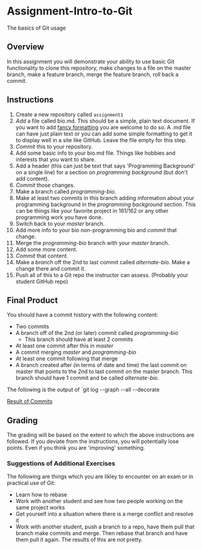 Assignment-Intro-to-Git
=======================

The basics of Git usage

## Overview

In this assignment you will demonstrate your ability to use basic Git functionality to clone this repository, make changes to a file on the master branch, make a feature branch, merge the feature branch, roll back a commit.

## Instructions

1. Create a new repository called `assignment1`
2. _Add_ a file called bio.md. This should be a simple, plain text document. If you want to add [fancy formatting](https://help.github.com/articles/markdown-basics) you are welcome to do so. A .md file can have just plain text or you can add some simple formatting to get it to display well in a site like GitHub. Leave the file empty for this step.
3. _Commit_ this to your repository.
4. Add some basic info to your bio.md file. Things like hobbies and interests that you want to share.
5. Add a header (this can just be text that says 'Programming Background' on a single line) for a section on _programming background_ (but don't add content).
5. _Commit_ those changes.
6. Make a branch called _programming-bio_.
7. Make at least two commits in this branch adding information about your programming background in the _programming background_ section. This can be things like your favorite project in 161/162 or any other programming work you have done.
8. Switch back to your _master_ branch. 
9. Add more info to your bio non-programming bio and _commit_ that change.
10. Merge the _programming-bio_ branch with your _master_ branch.
11. Add some more content.
12. _Commit_ that content.
13. Make a _branch_ off the 2nd to last commit called _alternate-bio_. Make a change there and commit it.
14. Push all of this to a Git repo the instructor can assess. (Probably your student GitHub repo)

## Final Product

You should have a commit history with the following content:

- Two commits
- A branch off of the 2nd (or later) commit called _programming-bio_
  - This branch should have at least 2 commits
- At least one commit after this in _master_
- A commit merging _master_ and _programming-bio_
- At least one commit following that merge
- A branch created after (in terms of date and time) the last commit on master that points to the 2nd to last commit on the master branch. This branch should have 1 commit and be called _alternate-bio_.

The following is the output of `git log --graph --all --decorate

[Result of Commits](http://i.imgur.com/BmRMOVt.png)

## Grading

The grading will be based on the extent to which the above instructions are followed. If you deviate from the instructions, you will potentially lose points. Even if you think you are 'improving' something.

### Suggestions of Additional Exercises

The following are things which you are likley to encounter on an exam or in practical use of Git:

- Learn how to rebase
- Work with another student and see how two people working on the same project works
- Get yourself into a situation where there is a merge conflict and resolve it
- Work with another student, push a branch to a repo, have them pull that branch make commits and merge. Then rebase that branch and have them pull it again. The results of this are not pretty.
